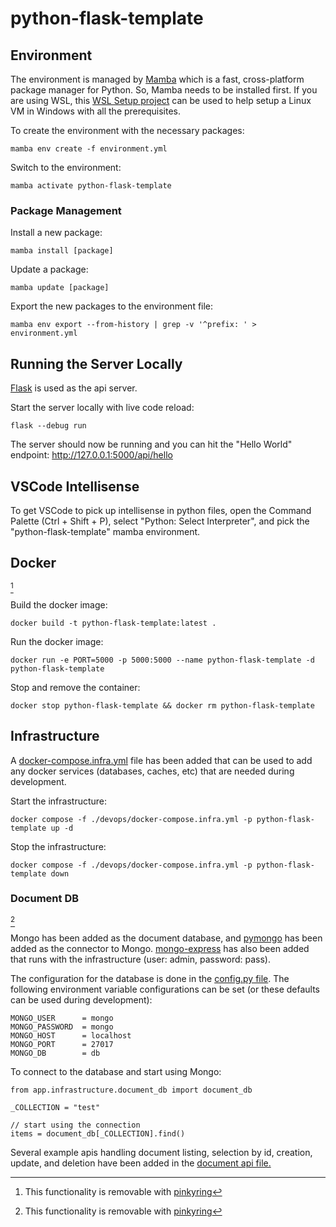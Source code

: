 # python-flask-template

## Environment

The environment is managed by [Mamba](https://github.com/mamba-org/mamba) which is a fast, cross-platform package manager for Python.
So, Mamba needs to be installed first.
If you are using WSL, this [WSL Setup project](https://github.com/CaseyHaralson/wsl-setup) can be used to help setup a Linux VM in Windows with all the prerequisites.

To create the environment with the necessary packages:

```
mamba env create -f environment.yml
```

Switch to the environment:

```
mamba activate python-flask-template
```

### Package Management

Install a new package: 

```
mamba install [package]
```

Update a package:

```
mamba update [package]
```

Export the new packages to the environment file:

```
mamba env export --from-history | grep -v '^prefix: ' > environment.yml
```

## Running the Server Locally

[Flask](https://flask.palletsprojects.com/en/3.0.x/) is used as the api server.

Start the server locally with live code reload:

```
flask --debug run
```

The server should now be running and you can hit the "Hello World" endpoint: http://127.0.0.1:5000/api/hello

## VSCode Intellisense

To get VSCode to pick up intellisense in python files, open the Command Palette (Ctrl + Shift + P), select "Python: Select Interpreter", and pick the "python-flask-template" mamba environment.

[//]: # (.pinkyring=DOCKER)

## Docker

[^1]

Build the docker image:

```
docker build -t python-flask-template:latest .
```

Run the docker image:

```
docker run -e PORT=5000 -p 5000:5000 --name python-flask-template -d python-flask-template
```

Stop and remove the container:

```
docker stop python-flask-template && docker rm python-flask-template
```

[//]: # (.pinkyring=DOCKER.end)

## Infrastructure

A [docker-compose.infra.yml](./devops/docker-compose.infra.yml) file has been added that can be used to add any docker services (databases, caches, etc) that are needed during development.

Start the infrastructure:

```
docker compose -f ./devops/docker-compose.infra.yml -p python-flask-template up -d
```

Stop the infrastructure:

```
docker compose -f ./devops/docker-compose.infra.yml -p python-flask-template down
```

[//]: # (.pinkyring=MONGO)

### Document DB

[^1]

Mongo has been added as the document database, and [pymongo](https://pymongo.readthedocs.io/en/stable/) has been added as the connector to Mongo.
[mongo-express](https://github.com/mongo-express/mongo-express) has also been added that runs with the infrastructure (user: admin, password: pass).

The configuration for the database is done in the [config.py file](./app/infrastructure/document_db/config.py).
The following environment variable configurations can be set (or these defaults can be used during development):

```
MONGO_USER      = mongo
MONGO_PASSWORD  = mongo
MONGO_HOST      = localhost
MONGO_PORT      = 27017
MONGO_DB        = db
```

To connect to the database and start using Mongo:

```
from app.infrastructure.document_db import document_db

_COLLECTION = "test"

// start using the connection
items = document_db[_COLLECTION].find()
```

Several example apis handling document listing, selection by id, creation, update, and deletion have been added in the [document api file.](./app/api/document.py)

[//]: # (.pinkyring=MONGO.end)

[^1]: This functionality is removable with [pinkyring](https://www.npmjs.com/package/pinkyring)

